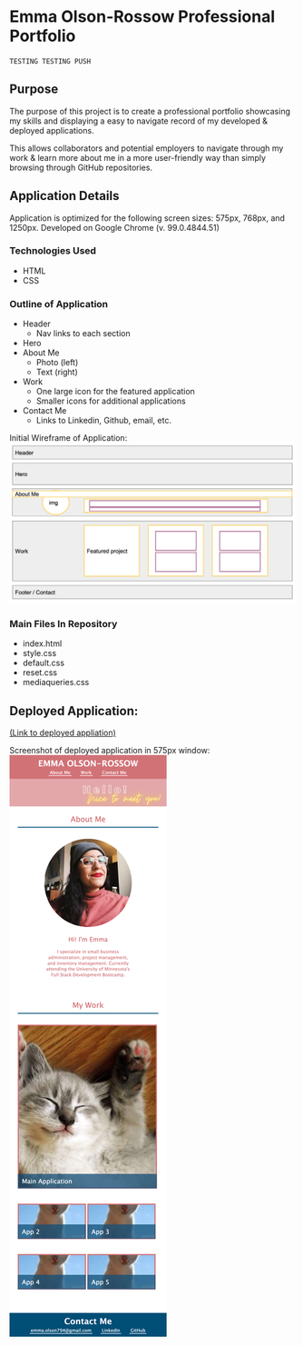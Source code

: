 # Emma Olson-Rossow Professional Portfolio
    TESTING TESTING PUSH

## Purpose
The purpose of this project is to create a professional portfolio showcasing my skills and displaying a easy to navigate record of my developed & deployed applications.

This allows collaborators and potential employers to navigate through my work & learn more about me in a more user-friendly way than simply browsing through GitHub repositories. 

## Application Details

Application is optimized for the following screen sizes: 575px, 768px, and 1250px. Developed on Google Chrome (v. 99.0.4844.51)

### Technologies Used
- HTML
- CSS

### Outline of Application
- Header
    - Nav links to each section
- Hero
- About Me
    - Photo (left)
    - Text (right)
- Work
    - One large icon for the featured application
    - Smaller icons for additional applications
- Contact Me
    - Links to Linkedin, Github, email, etc. 

Initial Wireframe of Application:
![Initial Wireframe of Application](./assets/images/initial-wireframe.png)

### Main Files In Repository
- index.html
- style.css
- default.css
- reset.css
- mediaqueries.css

## Deployed Application:

[(Link to deployed appliation)](https://emmazart.github.io/emma-olson-rossow-portfilio/)

Screenshot of deployed application in 575px window:
![Portfolio Application Screenshot](./assets/images/emmazart.github.io_emma-olson-rossow-portfilio_.png)

